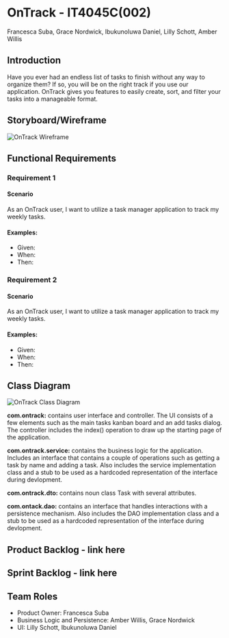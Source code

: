 # OnTrack - IT4045C(002)
Francesca Suba, Grace Nordwick, Ibukunoluwa Daniel, Lilly Schott, Amber Willis
## Introduction
Have you ever had an endless list of tasks to finish without any way to organize them? If so, you will be on the right track if you use our application. OnTrack gives you features to easily create, sort, and filter your tasks into a manageable format.
## Storyboard/Wireframe
![OnTrack Wireframe](https://github.com/francescasuba/OnTrack/blob/51d2663064a31c8414e6fd7cecd241bf2d00d953/storyboard.png)
## Functional Requirements
### Requirement 1
#### Scenario
As an OnTrack user, I want to utilize a task manager application to track my weekly tasks. 
#### Examples:
- Given:
- When:
- Then:
### Requirement 2
#### Scenario
As an OnTrack user, I want to utilize a task manager application to track my weekly tasks. 
#### Examples:
- Given:
- When:
- Then:
## Class Diagram
![OnTrack Class Diagram](https://github.com/francescasuba/OnTrack/blob/78ccd194ab1f1cda02d203638572429308269c1f/OnTrack%20Class%20Diagram.png)

**com.ontrack:** contains user interface and controller. The UI consists of a few elements such as the main tasks kanban board and an add tasks dialog. The controller includes the index() operation to draw up the starting page of the application.

**com.ontrack.service:** contains the business logic for the application. Includes an interface that contains a couple of operations such as getting a task by name and adding a task. Also includes the service implementation class and a stub to be used as a hardcoded representation of the interface during devlopment.

**com.ontrack.dto:** contains noun class Task with several attributes.

**com.ontack.dao:** contains an interface that handles interactions with a persistence mechanism. Also includes the DAO implementation class and a stub to be used as a hardcoded representation of the interface during devlopment.

## Product Backlog - link here
## Sprint Backlog - link here
## Team Roles
- Product Owner: Francesca Suba
- Business Logic and Persistence: Amber Willis, Grace Nordwick
- UI: Lilly Schott, Ibukunoluwa Daniel
